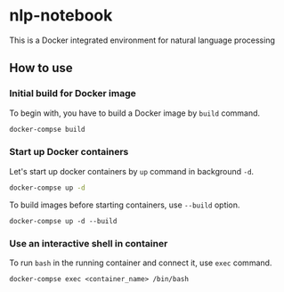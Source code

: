 # nlp-notebook
This is a Docker integrated environment for natural language processing

## How to use
### Initial build for Docker image
To begin with, you have to build a Docker image by `build` command.
```bash
docker-compse build
```

### Start up Docker containers
Let's start up docker containers by `up` command in background `-d`.
```bash
docker-compse up -d
```

To build images before starting containers, use `--build` option.
```
docker-compse up -d --build
```

### Use an interactive shell in container
To run `bash` in the running container and connect it, use `exec` command.
```
docker-compse exec <container_name> /bin/bash
```
